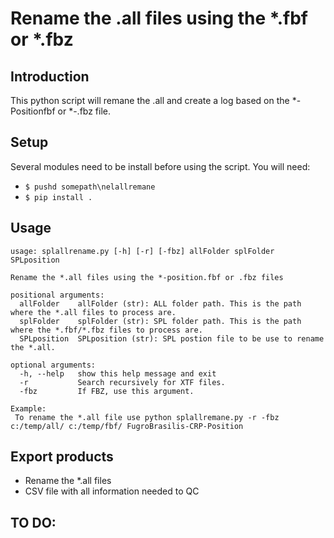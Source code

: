 # Rename the .all files using the *.fbf or *.fbz

## Introduction

This python script will remane the .all and create a log based on the *-Positionfbf or *-.fbz file.

## Setup

Several modules need to be install before using the script. You will need:

+ `$ pushd somepath\nelallremane`
+ `$ pip install .`

## Usage

```
usage: splallrename.py [-h] [-r] [-fbz] allFolder splFolder SPLposition

Rename the *.all files using the *-position.fbf or .fbz files

positional arguments:
  allFolder    allFolder (str): ALL folder path. This is the path where the *.all files to process are.
  splFolder    splFolder (str): SPL folder path. This is the path where the *.fbf/*.fbz files to process are.
  SPLposition  SPLposition (str): SPL postion file to be use to rename the *.all.

optional arguments:
  -h, --help   show this help message and exit
  -r           Search recursively for XTF files.
  -fbz         If FBZ, use this argument.

Example:
 To rename the *.all file use python splallremane.py -r -fbz c:/temp/all/ c:/temp/fbf/ FugroBrasilis-CRP-Position
```

## Export products

* Rename the *.all files
* CSV file with all information needed to QC

## TO DO:

